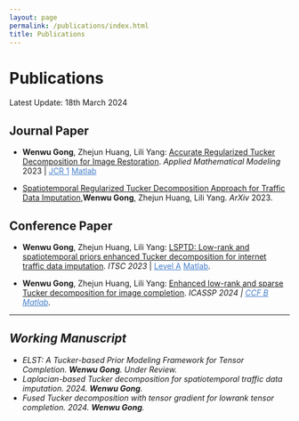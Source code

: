 ```yaml
---
layout: page
permalink: /publications/index.html
title: Publications
---
```


# Publications

Latest Update: 18th March 2024&nbsp; 

## Journal Paper

- **Wenwu Gong**, Zhejun Huang, Lili Yang: [Accurate Regularized Tucker Decomposition for Image Restoration](https://GongWenwuu.github.io/mypaper/ARTD.pdf).
		<em>Applied Mathematical Modeling</em> 2023 | <a style="color: #447ec9" href="https://www.sciencedirect.com/journal/applied-mathematical-modelling">JCR 1</a>
		<a style="color: #447ec9" href="https://github.com/GongWenwuu/ARTD">Matlab</a>

- [Spatiotemporal Regularized Tucker Decomposition Approach for Traffic Data Imputation](https://GongWenwuu.github.io/mypaper/STRTD_ITS.pdf),**Wenwu Gong**, Zhejun Huang, Lili Yang. <em>ArXiv</em> 2023. 

## Conference Paper

- **Wenwu Gong**, Zhejun Huang, Lili Yang: [LSPTD: Low-rank and spatiotemporal priors enhanced Tucker decomposition for internet traffic data imputation](https://GongWenwuu.github.io/mypaper/LSPTD.pdf).
  		 <em>ITSC 2023</em> | <a style="color: #447ec9" href="https://ieeexplore.ieee.org/document/10422071">Level A</a> 
  		 <a style="color: #447ec9" href="https://github.com/GongWenwuu/LSPTD">Matlab</a>.

- **Wenwu Gong**, Zhejun Huang, Lili Yang: [Enhanced low-rank and sparse Tucker decomposition for image completion](https://GongWenwuu.github.io/mypaper/ELRSTD.pdf).
  		<em>ICASSP 2024<em> | <a style="color: #447ec9" href="https://ieeexplore.ieee.org/document/10448445"> CCF B </a> 
  		<a style="color: #447ec9" href="https://github.com/GongWenwuu/ELRSTD">Matlab</a>.

---

## Working Manuscript

- ELST: A Tucker-based Prior Modeling Framework for Tensor Completion. **Wenwu Gong**. Under Review.
- Laplacian­-based Tucker decomposition for spatiotemporal traffic data imputation. 2024. **Wenwu Gong**. 
- Fused Tucker decomposition with tensor gradient for low­rank tensor completion. 2024. **Wenwu Gong**. 

<br>
